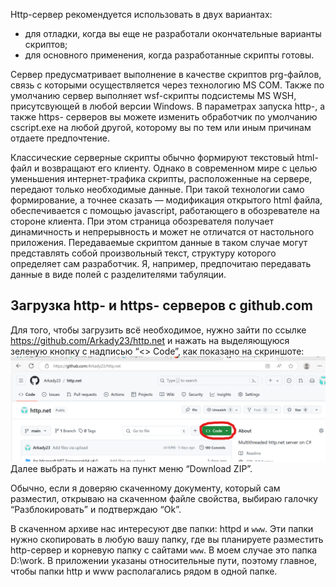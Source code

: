Http-сервер рекомендуется использовать в двух вариантах:
- для отладки, когда вы еще не разработали окончательные варианты скриптов;
- для основного применения, когда разработанные скрипты готовы.

Сервер предусматривает выполнение в качестве скриптов prg-файлов, связь с которыми осуществляется через технологию MS COM. Также по умолчанию сервер выполняет wsf-скрипты подсистемы MS WSH, присутсвующей в любой версии Windows. В параметрах запуска http-, а также https- серверов вы можете изменить обработчик по умолчанию cscript.exe на любой другой, которому вы по тем или иным причинам отдаете предпочтение.

Классические серверные скрипты обычно формируют текстовый html-файл и возвращают его клиенту. Однако в современном мире с целью уменьшения интернет-трафика скрипты, расположенные на сервере, передают только необходимые данные.  При такой технологии само формирование, а точнее сказать — модификация открытого html файла, обеспечивается с помощью javascript, работающего в обозревателе на стороне клиента. При этом страница обозревателя получает динамичность и непрерывность и может не отличатся от настольного приложения. Передаваемые скриптом данные в таком случае могут представлять собой произвольный текст, структуру которого определяет сам разработчик. Я, например, предпочитаю передавать данные в виде полей с разделителями табуляции.
## Загрузка http- и https- серверов с github.com
Для того, чтобы загрузить всё необходимое, нужно зайти по ссылке https://github.com/Arkady23/http.net и нажать на выделяющуюся зеленую кнопку с надписью “<> Code”, как показано на скриншоте: 
![Download](screenShots/2024-06-13.png)
Далее выбрать и нажать на пункт меню “Download ZIP”.

Обычно, если я доверяю скаченному документу, который сам разместил, открываю на скаченном файле свойства, выбираю галочку “Разблокировать” и подтверждаю “Ok”.

В скаченном архиве нас интересуют две папки: httpd и `www`. Эти папки нужно скопировать в любую вашу папку, где вы планируете разместить http-сервер и корневую папку с сайтами ``www``. В моем случае это папка D:\work\. В приложении указаны относительные пути, поэтому главное, чтобы папки http и www располагались рядом в одной папке.
